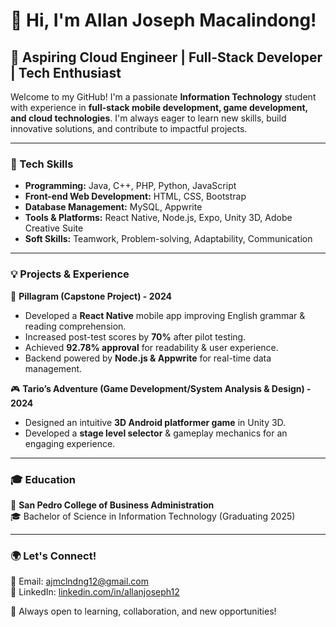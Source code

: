 # 👋 Hi, I'm Allan Joseph Macalindong!

## 🚀 Aspiring Cloud Engineer | Full-Stack Developer | Tech Enthusiast  

Welcome to my GitHub! I'm a passionate **Information Technology** student with experience in **full-stack mobile development, game development, and cloud technologies**. I'm always eager to learn new skills, build innovative solutions, and contribute to impactful projects.  

---

### 🔧 Tech Skills  
- **Programming:** Java, C++, PHP, Python, JavaScript  
- **Front-end Web Development:** HTML, CSS, Bootstrap  
- **Database Management:** MySQL, Appwrite  
- **Tools & Platforms:** React Native, Node.js, Expo, Unity 3D, Adobe Creative Suite  
- **Soft Skills:** Teamwork, Problem-solving, Adaptability, Communication  

---

### 💡 Projects & Experience  
📱 **Pillagram (Capstone Project) - 2024**  
- Developed a **React Native** mobile app improving English grammar & reading comprehension.  
- Increased post-test scores by **70%** after pilot testing.  
- Achieved **92.78% approval** for readability & user experience.  
- Backend powered by **Node.js & Appwrite** for real-time data management.  

🎮 **Tario’s Adventure (Game Development/System Analysis & Design) - 2024**  
- Designed an intuitive **3D Android platformer game** in Unity 3D.  
- Developed a **stage level selector** & gameplay mechanics for an engaging experience.  

---

### 🎓 Education  
📍 **San Pedro College of Business Administration**  
🎓 Bachelor of Science in Information Technology (Graduating 2025)  

---

### 🌍 Let's Connect!  
📩 Email: [ajmclndng12@gmail.com](mailto:ajmclndng12@gmail.com)  
💼 LinkedIn: [linkedin.com/in/allanjoseph12](https://www.linkedin.com/in/allanjoseph12/)  

🚀 Always open to learning, collaboration, and new opportunities!  
